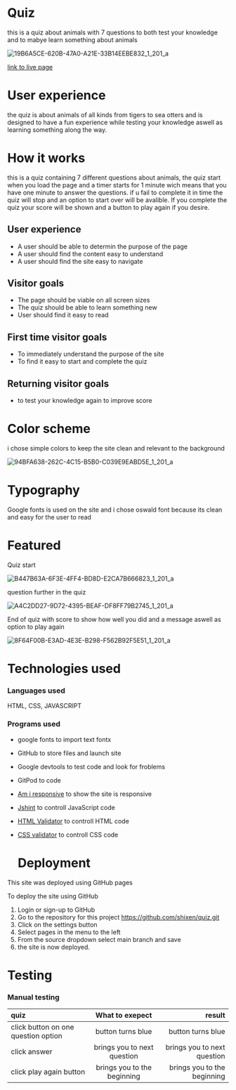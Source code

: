 # Quiz
this is a quiz about animals with 7 questions to both test your knowledge and to mabye learn something about animals

![19B6A5CE-620B-47A0-A21E-33B14EEBE832_1_201_a](https://github.com/shixen/quiz/assets/150827343/793bb52f-065b-4157-a844-4bbfc1b1a60c)

[link to live page](https://shixen.github.io/quiz/)

# User experience

the quiz is about animals of all kinds from tigers to sea otters and is designed to have a fun experience while testing your knowledge aswell as learning something along the way.

# How it works

this is a quiz containing 7 different questions about animals, the quiz start when you load the page and a timer starts for 1 minute wich means that you have one minute to answer the questions.
if u fail to complete it in time the quiz will stop and an option to start over will be avalible. If you complete the quiz your score will be shown and a button to play again if you desire.


## User experience

* A user should be able to determin the purpose of the page
* A user should find the content easy to understand
* A user should find the site easy to navigate

## Visitor goals

* The page should be viable on all screen sizes
* The quiz should be able to learn something new
* User should find it easy to read

## First time visitor goals

* To immediately understand the purpose of the site
* To find it easy to start and complete the quiz


## Returning visitor goals

* to test your knowledge again to improve score


# Color scheme

i chose simple colors to keep the site clean and relevant to the background

![94BFA638-262C-4C15-B5B0-C039E9EABD5E_1_201_a](https://github.com/shixen/quiz/assets/150827343/6d36f032-4548-466a-bb52-c0e6ccdc53d6)

# Typography

Google fonts is used on the site and i chose oswald font because its clean and easy for the user to read

# Featured

Quiz start

![B447B63A-6F3E-4FF4-BD8D-E2CA7B666823_1_201_a](https://github.com/shixen/quiz/assets/150827343/31c153c6-f792-4604-8e43-6389e077351d)

question further in the quiz

![A4C2DD27-9D72-4395-BEAF-DF8FF79B2745_1_201_a](https://github.com/shixen/quiz/assets/150827343/b64bcb75-5e39-423b-8578-b6e04b9400de)

End of quiz with score to show how well you did and  a message aswell as option to play again

![8F64F00B-E3AD-4E3E-B298-F562B92F5E51_1_201_a](https://github.com/shixen/quiz/assets/150827343/8f5953b3-f821-4d4c-bd75-fcf7821ecc3e)

# Technologies used

### Languages used 

HTML, CSS, JAVASCRIPT

### Programs used

* google fonts to import text fontx
* GitHub to store files and launch site
* Google devtools to test code and look for froblems
* GitPod to code
* [Am i responsive](https://amiresponsive.co.uk/) to show the site is responsive
* [Jshint](https://jshint.com/) to controll JavaScript code
* [HTML Validator](https://validator.w3.org/) to controll HTML code
* [CSS validator](https://validator.w3.org/) to controll CSS code

  # Deployment

This site was deployed using GitHub pages

To deploy the site using GitHub

1. Login or sign-up to GitHub
2. Go to the repository for this project https://github.com/shixen/quiz.git
3. Click on the settings button
4. Select pages in the menu to the left
5. From the source dropdown select main branch and save
6. the site is now deployed.

# Testing

### Manual testing

|  quiz  | What to exepect | result |
| :---         |     :---:      |          ---: |
| click button on one question option | button turns blue   | button turns blue |
| click answer  | brings you to next question     |  brings you to next question |
| click play again button  | brings you to the beginning   | brings you to the beginning |

  

  


  
